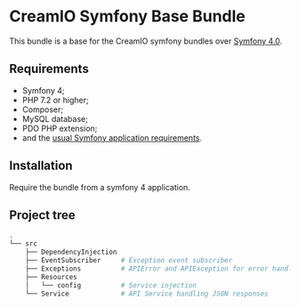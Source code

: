 # CreamIO Symfony Base Bundle

This bundle is a base for the CreamIO 
symfony bundles over [Symfony 4.0][3].

Requirements
------------

  * Symfony 4;
  * PHP 7.2 or higher;
  * Composer;
  * MySQL database;
  * PDO PHP extension;
  * and the [usual Symfony application 
requirements][1].
  
Installation
------------

Require the bundle from a symfony 4 
application.

Project tree
------------

```bash
.
└── src
    ├── DependencyInjection
    ├── EventSubscriber     # Exception event subscriber
    ├── Exceptions          # APIError and APIException for error handling in API
    ├── Resources
    │   └── config          # Service injection
    └── Service             # API Service handling JSON responses
```

[1]: 
https://symfony.com/doc/current/reference/requirements.html
[2]: 
https://symfony.com/doc/current/cookbook/configuration/web_server_configuration.html
[3]: https://symfony.com/
